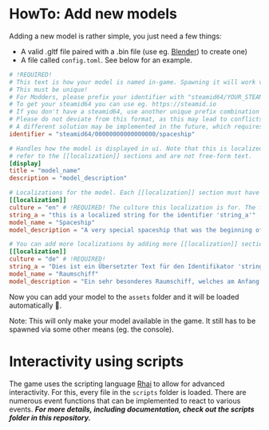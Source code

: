 # HowTo: Add new models

Adding a new model is rather simple, you just need a few things:

- A valid .gltf file paired with a .bin file (use eg. [Blender](https://www.blender.org/)) to create one)
- A file called `config.toml`. See below for an example.

```toml
# !REQUIRED!
# This text is how your model is named in-game. Spawning it will work via this very name.
# This must be unique!
# For Modders, please prefix your identifier with "steamid64/YOUR_STEAM_ID_64/" for maximum compatibility.
# To get your steamid64 you can use eg. https://steamid.io
# If you don't have a steamid64, use another unique prefix combination (eg. "e-mail/YOUR_EMAIL_ADDRESS/").
# Please do not deviate from this format, as this may lead to conflicts in the future.
# A different solution may be implemented in the future, which requires less details.
identifier = "steamid64/00000000000000000/spaceship"

# Handles how the model is displayed in ui. Note that this is localized and hence the strings
# refer to the [[localization]] sections and are not free-form text.
[display]
title = "model_name"
description = "model_description"

# Localizations for the model. Each [[localization]] section must have a "culture" key!
[[localization]]
culture = "en" # !REQUIRED! The culture this localization is for. The format follows the https://www.rfc-editor.org/info/bcp47 RFC.
string_a = "this is a localized string for the identifier 'string_a'"
model_name = "Spaceship"
model_description = "A very special spaceship that was the beginning of everything."

# You can add more localizations by adding more [[localization]] sections.
[[localization]]
culture = "de" # !REQUIRED!
string_a = "Dies ist ein Übersetzter Text für den Identifikator 'string_a'"
model_name = "Raumschiff"
model_description = "Ein sehr besonderes Raumschiff, welches am Anfang von allem stand."
```

Now you can add your model to the `assets` folder and it will be loaded automatically 🎉.

Note: This will only make your model available in the game.
It still has to be spawned via some other means (eg. the console).

# Interactivity using scripts
The game uses the scripting language [Rhai](https://rhai.rs/) to allow for advanced interactivity.
For this, every file in the `scripts` folder is loaded.
There are numerous event functions that can be implemented to react to various events.
***For more details, including documentation, check out the scripts folder in this repository.***